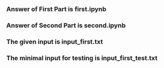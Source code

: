 ### Answer of First Part is **first.ipynb**

### Answer of Second Part is **second.ipynb**

### The given input is **input_first.txt** 

### The minimal input for testing is **input_first_test.txt**

